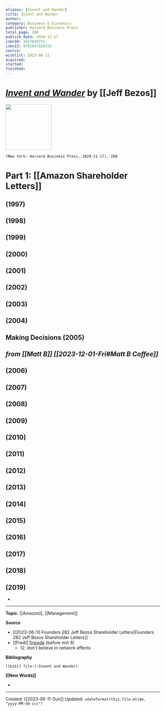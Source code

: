 ```yaml
---
aliases: [Invent and Wander]
title: Invent and Wander
author: 
category: Business & Economics
publisher: Harvard Business Press
total_page: 288
publish_date: 2020-11-17
isbn10: 1647820723
isbn13: 9781647820725
source: 
wishlist: 2023-06-11
acquired: 
started: 
finished: 
---
```

# *[Invent and Wander]()* by [[Jeff Bezos]]

<img src="http://books.google.com/books/content?id=XPjrDwAAQBAJ&printsec=frontcover&img=1&zoom=1&edge=curl&source=gbs_api" width=150>

`(New York: Harvard Business Press, 2020-11-17), 288`

# Part 1: [[Amazon Shareholder Letters]]

## (1997)


## (1998)


## (1999)


## (2000)


## (2001)


## (2002)


## (2003)


## (2004)


## Making Decisions (2005)
*from [[Matt B]] [[2023-12-01-Fri#Matt B Coffee]]*
- 


## (2006)


## (2007)


## (2008)


## (2009)


## (2010)


## (2011)


## (2012)


## (2013)


## (2014)


## (2015)


## (2016)


## (2017)


## (2018)


## (2019)


- 

--- 
**Topic**: [[Amazon]], [[Management]]

**Source**
- [[2023-06-10 Founders 282 Jeff Bezos Shareholder Letters|Founders 282 Jeff Bezos Shareholder Letters]]
- [[Fred]] [fireside](https://drive.google.com/file/d/1bXCiF3_h_UfmtcCiOEnEw_sbU0kug_Jx/view?usp=sharing) (before min 8)
	- 12: don't believe in network effects 

**Bibliography**

```query
[[bib]] file:(~Invent and Wander)
```
 

**[[New Words]]**

- 

---
Created: [[2023-06-11-Sun]]
Updated: `=dateformat(this.file.mtime, "yyyy-MM-dd-ccc")`